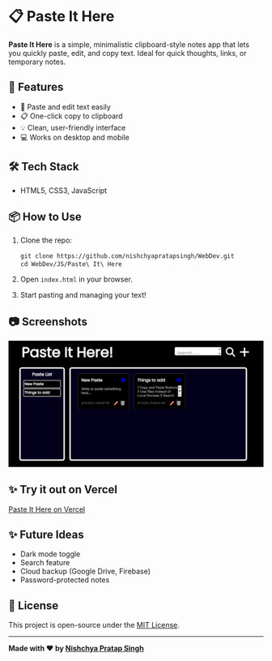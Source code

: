 
# 📋 Paste It Here

**Paste It Here** is a simple, minimalistic clipboard-style notes app that lets you quickly paste, edit, and copy text. Ideal for quick thoughts, links, or temporary notes.

## 🚀 Features

- 📝 Paste and edit text easily
- 📋 One-click copy to clipboard
- 💡 Clean, user-friendly interface
- 💻 Works on desktop and mobile

## 🛠️ Tech Stack

- HTML5, CSS3, JavaScript

## 📦 How to Use

1. Clone the repo:
   ````
   git clone https://github.com/nishchyapratapsingh/WebDev.git
   cd WebDev/JS/Paste\ It\ Here

   ````

2. Open `index.html` in your browser.

3. Start pasting and managing your text!

## 📷 Screenshots

![Paste It Here Screenshot](screenshot.png)

## ✨ Try it out on Vercel
[Paste It Here on Vercel](https://paste-it-here.vercel.app/)

## ✨ Future Ideas

* Dark mode toggle
* Search feature
* Cloud backup (Google Drive, Firebase)
* Password-protected notes

## 📄 License

This project is open-source under the [MIT License](LICENSE).

---

**Made with ❤️ by [Nishchya Pratap Singh](https://github.com/nishchyapratapsingh)**

